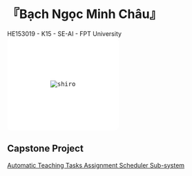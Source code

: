 # 『Bạch Ngọc Minh Châu』

HE153019 - K15 - SE-AI - FPT University
<kbd>
<img src="https://cdnb.artstation.com/p/assets/images/images/029/514/221/large/santiago-banol-yandros-image.jpg?1597790275" alt="shiro" style="display:inline-block;border-radius:10px;border: solid 100px white;"/>
</kbd>
## Capstone Project
[Automatic Teaching Tasks Assignment Scheduler Sub-system](https://github.com/chaubnmhe153019/SEP490_G14)

